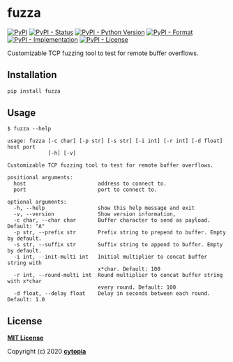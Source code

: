 # fuzza

[![PyPI](https://img.shields.io/pypi/v/fuzza)](https://pypi.org/project/fuzza/)
[![PyPI - Status](https://img.shields.io/pypi/status/fuzza)](https://pypi.org/project/fuzza/)
[![PyPI - Python Version](https://img.shields.io/pypi/pyversions/fuzza)](https://pypi.org/project/fuzza/)
[![PyPI - Format](https://img.shields.io/pypi/format/fuzza)](https://pypi.org/project/fuzza/)
[![PyPI - Implementation](https://img.shields.io/pypi/implementation/fuzza)](https://pypi.org/project/fuzza/)
[![PyPI - License](https://img.shields.io/pypi/l/fuzza)](https://pypi.org/project/fuzza/)

Customizable TCP fuzzing tool to test for remote buffer overflows.



## Installation
```bash
pip install fuzza
```


## Usage
```
$ fuzza --help

usage: fuzza [-c char] [-p str] [-s str] [-i int] [-r int] [-d float] host port
             [-h] [-v] 

Customizable TCP fuzzing tool to test for remote buffer overflows.

positional arguments:
  host                       address to connect to.
  port                       port to connect to.

optional arguments:
  -h, --help                 show this help message and exit
  -v, --version              Show version information,
  -c char, --char char       Buffer character to send as payload. Default: "A"
  -p str, --prefix str       Prefix string to prepend to buffer. Empty by default.
  -s str, --suffix str       Suffix string to append to buffer. Empty by default.
  -i int, --init-multi int   Initial multiplier to concat buffer string with
                             x*char. Default: 100
  -r int, --round-multi int  Round multiplier to concat buffer string with x*char
                             every round. Default: 100
  -d float, --delay float    Delay in seconds between each round. Default: 1.0
```


## License

**[MIT License](LICENSE.txt)**

Copyright (c) 2020 **[cytopia](https://github.com/cytopia)**
